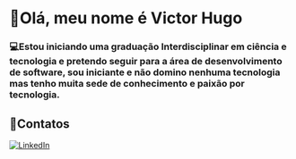 # 👋Olá, meu nome é Victor Hugo

### 💻Estou iniciando uma graduação Interdisciplinar em ciência e tecnologia e pretendo seguir para a área de desenvolvimento de software, sou iniciante e não domino nenhuma tecnologia mas tenho muita sede de conhecimento e paixão por tecnologia.

## 📍Contatos

[![LinkedIn](https://img.shields.io/badge/LinkedIn-000?style=for-the-badge&logo=linkedin&logoColor=0E76A8)](https://www.linkedin.com/in/victor-hugo-ribeiro-de-almeida-coelho-104700197)
